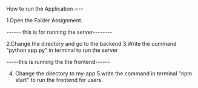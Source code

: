 How to run the Application :---

1.Open the Folder Assignment.

------ this is for running the server--------

2.Change the directory and go to the backend
3.Write the command "python app.py" in terminal to run the server


-----this is running the the frontend------

4. Change the directory to my-app
5.write the command in terminal "npm start" to run the frontend for users.
